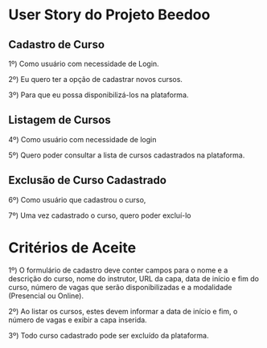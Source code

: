 # User Story do Projeto Beedoo 

## Cadastro de Curso

1º) Como usuário com necessidade de Login.

2º) Eu quero ter a opção de cadastrar novos cursos.

3º) Para que eu possa disponibilizá-los na plataforma.


## Listagem de Cursos

4º) Como usuário com necessidade de login

5º) Quero poder consultar a lista de cursos cadastrados na plataforma.

## Exclusão de Curso Cadastrado

6º) Como usuário que cadastrou o curso,

7º) Uma vez cadastrado o curso, quero poder excluí-lo

# Critérios de Aceite

1º) O formulário de cadastro deve conter campos para o nome e a descrição do curso, nome do instrutor, URL da capa, data de início e fim do curso, número de vagas que serão disponibilizadas e a modalidade (Presencial ou Online).

2º) Ao listar os cursos, estes devem informar a data de início e fim, o número de vagas e exibir a capa inserida.

3º) Todo curso cadastrado pode ser excluído da plataforma.
